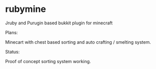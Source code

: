 rubymine
========

Jruby and Purugin based bukkit plugin for minecraft


Plans:

Minecart with chest based sorting and auto crafting / smelting system.


Status:

Proof of concept sorting system working.
